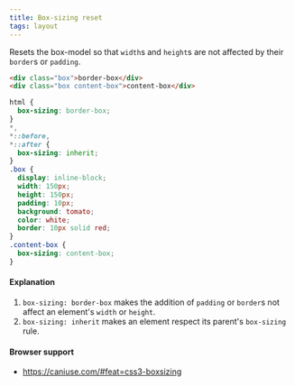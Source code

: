 ```yaml
---
title: Box-sizing reset
tags: layout
---
```


Resets the box-model so that `width`s and `height`s are not affected by their `border`s or `padding`.

```html
<div class="box">border-box</div>
<div class="box content-box">content-box</div>
```

```css
html {
  box-sizing: border-box;
}
*,
*::before,
*::after {
  box-sizing: inherit;
}
.box {
  display: inline-block;
  width: 150px;
  height: 150px;
  padding: 10px;
  background: tomato;
  color: white;
  border: 10px solid red;
}
.content-box {
  box-sizing: content-box;
}
```

#### Explanation

1. `box-sizing: border-box` makes the addition of `padding` or `border`s not affect an element's `width` or `height`.
2. `box-sizing: inherit` makes an element respect its parent's `box-sizing` rule.

#### Browser support

- https://caniuse.com/#feat=css3-boxsizing



